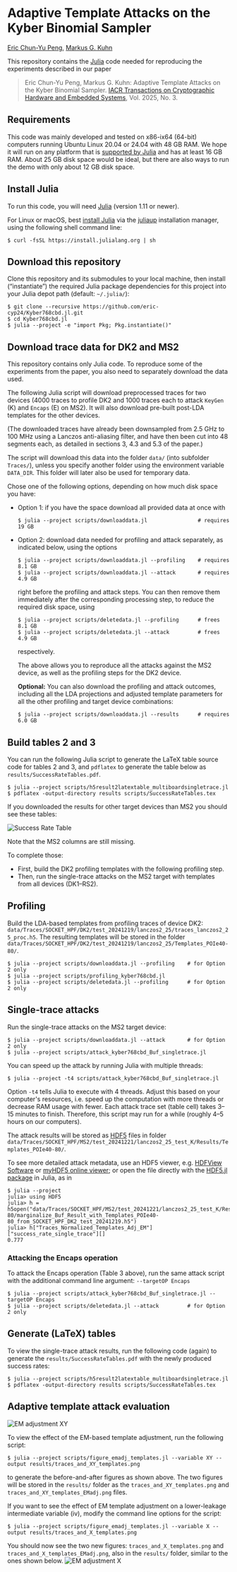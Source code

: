 # Adaptive Template Attacks on the Kyber Binomial Sampler

[Eric Chun-Yu Peng](https://www.cl.cam.ac.uk/~cyp24/), [Markus G. Kuhn](https://www.cl.cam.ac.uk/~mgk25/)

This repository contains the [Julia](https://julialang.org/) code
needed for reproducing the experiments described in our paper

>Eric Chun-Yu Peng, Markus G. Kuhn: Adaptive Template Attacks on the
Kyber Binomial Sampler. [IACR Transactions on Cryptographic Hardware
and Embedded Systems](https://tches.iacr.org/), Vol. 2025, No. 3.

## Requirements

This code was mainly developed and tested on x86-ix64 (64-bit)
computers running Ubuntu Linux 20.04 or 24.04 with 48 GB RAM. We hope
it will run on any platform that is [supported by
Julia](https://julialang.org/downloads/#supported_platforms) and has
at least 16 GB RAM. About 25 GB disk space would be ideal, but there
are also ways to run the demo with only about 12 GB disk space.

## Install Julia

To run this code, you will need [Julia](https://julialang.org/)
(version 1.11 or newer).

For Linux or macOS, best [install
Julia](https://julialang.org/downloads/) via the
[juliaup](https://github.com/JuliaLang/juliaup/blob/main/README.md)
installation manager, using the following shell command line:

```
$ curl -fsSL https://install.julialang.org | sh
```

## Download this repository
Clone this repository and its submodules to your local machine, then install
(“instantiate”) the required Julia package dependencies for this project
into your Julia depot path (default: `~/.julia/`):
```
$ git clone --recursive https://github.com/eric-cyp24/Kyber768cbd.jl.git
$ cd Kyber768cbd.jl
$ julia --project -e "import Pkg; Pkg.instantiate()"
```


## Download trace data for DK2 and MS2

This repository contains only Julia code. To reproduce some of the
experiments from the paper, you also need to separately download the
data used.

The following Julia script will download preprocessed traces for two
devices (4000 traces to profile DK2 and 1000 traces each to attack
`KeyGen` (K) and `Encaps` (E) on MS2). It will also download pre-built
post-LDA templates for the other devices.

(The downloaded traces have already been downsampled from 2.5 GHz to
100 MHz using a Lanczos anti-aliasing filter, and have then been cut
into 48 segments each, as detailed in sections 3, 4.3 and 5.3 of the
paper.)

The script will download this data into the folder `data/` (into
subfolder `Traces/`), unless you specify another folder using the
environment variable `DATA_DIR`. This folder will later also be used
for temporary data.

Chose one of the following options, depending on how much disk space
you have:

<ul>

<li>Option 1: if you have the space download all provided data at once with

```
$ julia --project scripts/downloaddata.jl                # requires 19 GB
```

<li>Option 2: download data needed for profiling and attack separately,
as indicated below, using the options

```
$ julia --project scripts/downloaddata.jl --profiling    # requires 8.1 GB
$ julia --project scripts/downloaddata.jl --attack       # requires 4.9 GB
```

right before the profiling and attack steps. You can then remove them
immediately after the corresponding processing step, to reduce the
required disk space, using

```
$ julia --project scripts/deletedata.jl --profiling      # frees 8.1 GB
$ julia --project scripts/deletedata.jl --attack         # frees 4.9 GB
```

respectively.

The above allows you to reproduce all the attacks against the MS2
device, as well as the profiling steps for the DK2 device.

**Optional:** You can also download the profiling and attack outcomes,
including all the LDA projections and adjusted template parameters for
all the other profiling and target device combinations:

```
$ julia --project scripts/downloaddata.jl --results      # requires 6.0 GB
```

</ul>

## Build tables 2 and 3

You can run the following Julia script to generate the LaTeX table source code
for tables 2 and 3, and `pdflatex` to generate the table below as
`results/SuccessRateTables.pdf`.

```
$ julia --project scripts/h5result2latextable_multiboardsingletrace.jl
$ pdflatex -output-directory results scripts/SuccessRateTables.tex
```

If you downloaded the results for other target devices than MS2 you
should see these tables:

![Success Rate Table](scripts/SuccessRateTables.png)

Note that the MS2 columns are still missing.

To complete those:
- First, build the DK2 profiling templates with the following profiling step.
- Then, run the single-trace attacks on the MS2 target with templates from all
  devices (DK1–RS2).


## Profiling

Build the LDA-based templates from profiling traces of device DK2:
`data/Traces/SOCKET_HPF/DK2/test_20241219/lanczos2_25/traces_lanczos2_25_proc.h5`.
The resulting templates will be stored in the folder
`data/Traces/SOCKET_HPF/DK2/test_20241219/lanczos2_25/Templates_POIe40-80/`.

```
$ julia --project scripts/downloaddata.jl --profiling    # for Option 2 only
$ julia --project scripts/profiling_kyber768cbd.jl
$ julia --project scripts/deletedata.jl --profiling      # for Option 2 only
```


## Single-trace attacks

Run the single-trace attacks on the MS2 target device:
```
$ julia --project scripts/downloaddata.jl --attack       # for Option 2 only
$ julia --project scripts/attack_kyber768cbd_Buf_singletrace.jl
```
You can speed up the attack by running Julia with multiple threads:
```
$ julia --project -t4 scripts/attack_kyber768cbd_Buf_singletrace.jl
```
Option `-t4` tells Julia to execute with 4 threads.
Adjust this based on your computer's resources, i.e. speed up the
computation with more threads or decrease RAM usage with fewer.
Each attack trace set (table cell) takes 3–15 minutes to finish.
Therefore, this script may run for a while (roughly 4–5 hours on
our computers).

The attack results will be stored as [HDF5](https://en.wikipedia.org/wiki/Hierarchical_Data_Format) files in folder
`data/Traces/SOCKET_HPF/MS2/test_20241221/lanczos2_25_test_K/Results/Templates_POIe40-80/`.

To see more detailed attack metadata, use an HDF5 viewer, e.g.
[HDFView Software](https://www.hdfgroup.org/download-hdfview/) or
[myHDF5 online viewer](https://myhdf5.hdfgroup.org/); or open the file
directly with the [HDF5.jl package](https://juliaio.github.io/HDF5.jl/stable/)
in Julia, as in
```
$ julia --project
julia> using HDF5
julia> h = h5open("data/Traces/SOCKET_HPF/MS2/test_20241221/lanczos2_25_test_K/Results/Templates_POIe40-80/marginalize_Buf_Result_with_Templates_POIe40-80_from_SOCKET_HPF_DK2_test_20241219.h5")
julia> h["Traces_Normalized_Templates_Adj_EM"]["success_rate_single_trace"][]
0.777
```

### Attacking the Encaps operation

To attack the Encaps operation (Table 3 above), run the same attack
script with the additional command line argument: `--targetOP Encaps`
```
$ julia --project scripts/attack_kyber768cbd_Buf_singletrace.jl --targetOP Encaps
$ julia --project scripts/deletedata.jl --attack         # for Option 2 only
```


## Generate (LaTeX) tables
To view the single-trace attack results, run the following code (again) to
generate the `results/SuccessRateTables.pdf` with the newly produced success
rates:
```
$ julia --project scripts/h5result2latextable_multiboardsingletrace.jl
$ pdflatex -output-directory results scripts/SuccessRateTables.tex
```


## Adaptive template attack evaluation
![EM adjustment XY](scripts/EMAdjustmentFigures1.png)

To view the effect of the EM-based template adjustment, run the following
script:
```
$ julia --project scripts/figure_emadj_templates.jl --variable XY --output results/traces_and_XY_templates.png
```
to generate the before-and-after figures as shown above. The two figures
will be stored in the `results/` folder as the
`traces_and_XY_templates.png` and `traces_and_XY_templates_EMadj.png`
files.

If you want to see the effect of EM template adjustment on a lower-leakage
intermediate variable (iv), modify the command line options for the script:
```
$ julia --project scripts/figure_emadj_templates.jl --variable X --output results/traces_and_X_templates.png
```
You should now see the two new figures: `traces_and_X_templates.png` and
`traces_and_X_templates_EMadj.png`, also in the `results/` folder, similar
to the ones shown below.
![EM adjustment X](scripts/EMAdjustmentFigures2.png)
